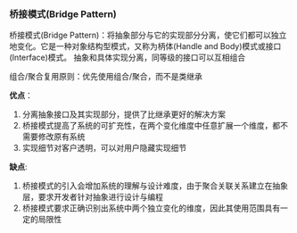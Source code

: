 ### 桥接模式(Bridge Pattern)

桥接模式(Bridge Pattern)：将抽象部分与它的实现部分分离，使它们都可以独立地变化。它是一种对象结构型模式，又称为柄体(Handle and Body)模式或接口(Interface)模式。
抽象和具体实现分离，同等级的接口可以互相组合

组合/聚合复用原则：优先使用组合/聚合，而不是类继承

**优点**：

1. 分离抽象接口及其实现部分，提供了比继承更好的解决方案
2. 桥接模式提高了系统的可扩充性，在两个变化维度中任意扩展一个维度，都不需要修改原有系统
3. 实现细节对客户透明，可以对用户隐藏实现细节

**缺点**: 

1. 桥接模式的引入会增加系统的理解与设计难度，由于聚合关联关系建立在抽象层，要求开发者针对抽象进行设计与编程
2. 桥接模式要求正确识别出系统中两个独立变化的维度，因此其使用范围具有一定的局限性
